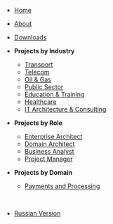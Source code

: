 - [Home](/en/)
- [About](/en/about)
- [Downloads](/en/downloads)

- **Projects by Industry**
  - [Transport](/en/projects/transport)
  - [Telecom](/en/projects/telecom)
  - [Oil & Gas](/en/projects/oilgas)
  - [Public Sector](/en/projects/gov)
  - [Education & Training](/en/projects/education)
  - [Healthcare](/en/projects/healthcare)
  - [IT Architecture & Consulting](/en/projects/it)

- **Projects by Role**
  - [Enterprise Architect](/en/roles/enterprise-architect)
  - [Domain Architect](/en/roles/domain-architect)
  - [Business Analyst](/en/roles/business-analyst)
  - [Project Manager](/en/roles/project-manager)

- **Projects by Domain**
  - [Payments and Processing](/en/domains/card-processing)

<br>

- [Russian Version](/ru/)